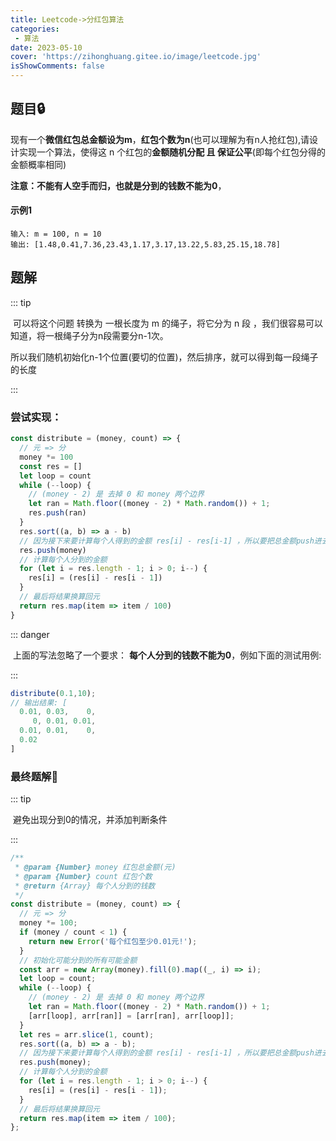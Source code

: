 ```yaml
---
title: Leetcode->分红包算法
categories: 
 - 算法
date: 2023-05-10
cover: 'https://zihonghuang.gitee.io/image/leetcode.jpg'
isShowComments: false
---
```


## 题目:lock:

现有一个**微信红包总金额设为m**，**红包个数为n**(也可以理解为有n人抢红包),请设计实现一个算法，使得这 n 个红包的**金额随机分配 且 保证公平**(即每个红包分得的金额概率相同)

**注意：不能有人空手而归，也就是分到的钱数不能为0**，

#### 示例1

```
输入: m = 100, n = 10
输出: [1.48,0.41,7.36,23.43,1.17,3.17,13.22,5.83,25.15,18.78]
```

## 题解

::: tip

​		可以将这个问题 转换为 一根长度为 m 的绳子，将它分为 n 段 ，我们很容易可以知道，将一根绳子分为n段需要分n-1次。

所以我们随机初始化n-1个位置(要切的位置)，然后排序，就可以得到每一段绳子的长度

:::

### 尝试实现：

```javascript
const distribute = (money, count) => {
  // 元 => 分
  money *= 100
  const res = [] 
  let loop = count
  while (--loop) {
    // (money - 2) 是 去掉 0 和 money 两个边界
    let ran = Math.floor((money - 2) * Math.random()) + 1;
    res.push(ran)
  }
  res.sort((a, b) => a - b)
  // 因为接下来要计算每个人得到的金额 res[i] - res[i-1] ，所以要把总金额push进去
  res.push(money)
  // 计算每个人分到的金额
  for (let i = res.length - 1; i > 0; i--) {
    res[i] = (res[i] - res[i - 1])
  }
  // 最后将结果换算回元
  return res.map(item => item / 100)
}
```

::: danger

​		上面的写法忽略了一个要求： **每个人分到的钱数不能为0**，例如下面的测试用例:

:::

```javascript
distribute(0.1,10);
// 输出结果: [
  0.01, 0.03,    0,
     0, 0.01, 0.01,
  0.01, 0.01,    0,
  0.02
]
```

### 最终题解:key:

::: tip

​		避免出现分到0的情况，并添加判断条件

:::

```javascript
/**
 * @param {Number} money 红包总金额(元)
 * @param {Number} count 红包个数
 * @return {Array} 每个人分到的钱数
 */
const distribute = (money, count) => {
  // 元 => 分
  money *= 100;
  if (money / count < 1) {
    return new Error('每个红包至少0.01元!');
  }
  // 初始化可能分到的所有可能金额
  const arr = new Array(money).fill(0).map((_, i) => i);
  let loop = count;
  while (--loop) {
    // (money - 2) 是 去掉 0 和 money 两个边界
    let ran = Math.floor((money - 2) * Math.random()) + 1;
    [arr[loop], arr[ran]] = [arr[ran], arr[loop]];
  }
  let res = arr.slice(1, count);
  res.sort((a, b) => a - b);
  // 因为接下来要计算每个人得到的金额 res[i] - res[i-1] ，所以要把总金额push进去
  res.push(money);
  // 计算每个人分到的金额
  for (let i = res.length - 1; i > 0; i--) {
    res[i] = (res[i] - res[i - 1]);
  }
  // 最后将结果换算回元
  return res.map(item => item / 100);
};
```

